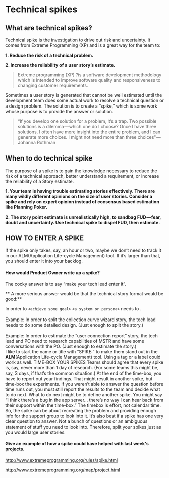 # Technical spikes

## What are technical spikes?
Technical spike is the investigation to drive out risk and uncertainty. It comes from Extreme Programming (XP) and is a great way for the team to:

  **1. Reduce the risk of a technical problem.**

  **2. Increase the reliability of a user story’s estimate.**
  
>Extreme programming (XP) ?is a software development methodology which is intended to improve software quality and responsiveness to changing customer requirements.

Sometimes a user story is generated that cannot be well estimated until the development team does some actual work to resolve a technical question or a design problem. The solution is to create a “spike,” which is some work whose purpose is to provide the answer or solution.

>“If you develop one solution for a problem, it’s a trap. Two possible solutions is a dilemma — which one do I choose? Once I have three solutions, I often have more insight into the entire problem, and I can generate more choices. I might not need more than three choices" — Johanna Rothman

## When to do technical spike

The purpose of a spike is to gain the knowledge necessary to reduce the risk of a technical approach, better understand a requirement, or increase the reliability of a Story estimate.

**1. Your team is having trouble estimating stories effectively. There are many wildly different opinions on the size of user stories. Consider a spike and rely on expert opinion instead of consensus based estimation like Planning Poker.**

**2. The story point estimate is unrealistically high, to sandbag FUD — fear, doubt and uncertainty. Use technical spike to dispel FUD, then estimate.**


## HOW TO ENTER A SPIKE

If the spike only takes, say, an hour or two, maybe we don’t need to track it in our ALM(Application Life-cycle Management) tool. If it’s larger than that, you should enter it into your backlog.

#### How would Product Owner write up a spike?

The cocky answer is to say “make your tech lead enter it”.

** A more serious answer would be that the technical story format would be good:**

In order to
`<achieve some goal>`  `<a system or persona>` needs to <some action>.
<br /><br />
Example: In order to split the collection curve wizard story, the tech lead needs to do some detailed design. (Just enough to split the story.) <br /><br />
Example: In order to estimate the “user connection report” story, the tech lead and PO need to research capabilities of MSTR and have some conversations with the PO. (Just enough to estimate the story.)
<br />
I like to start the name or title with “SPIKE:” to make them stand out in the **ALM**(Application Life-cycle Management) tool. Using a tag or a label could work as well.
TIME-BOX YOUR SPIKES
Teams should agree that every spike is, say, never more than 1 day of research. (For some teams this might be, say, 3 days, if that’s the common situation.) At the end of the time-box, you have to report out your findings. That might result in another spike, but time-box the experiments. If you weren’t able to answer the question before time runs out, you must still report the results to the team and decide what to do next. What to do next might be to define another spike.
You might say “I think there’s a bug in the app server… there’s no way I can hear back from their support within the time-box.” The timebox is effort, not calendar time. So, the spike can be about recreating the problem and providing enough info for the support group to look into it.
It’s also best if a spike has one very clear question to answer. Not a bunch of questions or an ambiguous statement of stuff you need to look into. Therefore, split your spikes just as you would large user stories.

#### Give an example of how a spike could have helped with last week's projects.

 http://www.extremeprogramming.org/rules/spike.html


 http://www.extremeprogramming.org/map/project.html
